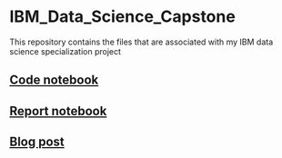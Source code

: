 # IBM_Data_Science_Capstone
This repository contains the files that are associated with my IBM data science specialization project  
## [Code notebook](https://nbviewer.jupyter.org/github/leonardo-iheme/IBM_Data_Science_Capstone/blob/master/Code.ipynb)
## [Report notebook](https://nbviewer.jupyter.org/github/leonardo-iheme/IBM_Data_Science_Capstone/blob/master/Report.ipynb)
## [Blog post](https://www.linkedin.com/pulse/where-coffee-like-istanbul-local-leonardo-iheme/)

